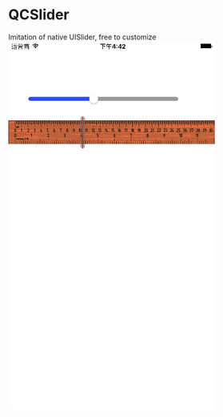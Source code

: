 # QCSlider
Imitation of native UISlider, free to customize
 ![image](https://github.com/qyfeng009/QCSlider/blob/master/info.png)
